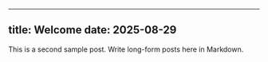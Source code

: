 
---
title: Welcome
date: 2025-08-29
---

This is a second sample post. Write long-form posts here in Markdown.
